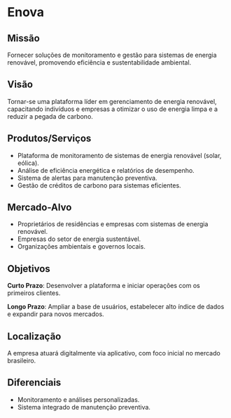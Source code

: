 # Enova

## Missão
Fornecer soluções de monitoramento e gestão para sistemas de energia renovável, promovendo eficiência e sustentabilidade ambiental.

## Visão
Tornar-se uma plataforma líder em gerenciamento de energia renovável, capacitando indivíduos e empresas a otimizar o uso de energia limpa e a reduzir a pegada de carbono.

## Produtos/Serviços

- Plataforma de monitoramento de sistemas de energia renovável (solar, eólica).
- Análise de eficiência energética e relatórios de desempenho.
- Sistema de alertas para manutenção preventiva.
- Gestão de créditos de carbono para sistemas eficientes.

## Mercado-Alvo

- Proprietários de residências e empresas com sistemas de energia renovável.
- Empresas do setor de energia sustentável.
- Organizações ambientais e governos locais.

## Objetivos

**Curto Prazo**: Desenvolver a plataforma e iniciar operações com os primeiros clientes.

**Longo Prazo**: Ampliar a base de usuários, estabelecer alto índice de dados e expandir para novos mercados.

## Localização
A empresa atuará digitalmente via aplicativo, com foco inicial no mercado brasileiro.

## Diferenciais

- Monitoramento e análises personalizadas.
- Sistema integrado de manutenção preventiva.
